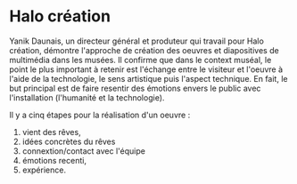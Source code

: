 # Halo création

Yanik Daunais, un directeur général et produteur qui travail pour Halo création, démontre l'approche de création des oeuvres et diapositives de multimédia dans les musées. Il confirme que dans le context muséal, le point le plus important à retenir est l'échange entre le visiteur et l'oeuvre à l'aide de la technologie, le sens artistique puis l'aspect technique. En fait, le but principal est de faire resentir des émotions envers le public avec l'installation (l'humanité et la technologie).

Il y a cinq étapes pour la réalisation d'un oeuvre :
1. vient des rêves,
2. idées concrètes du rêves 
3. connextion/contact avec l'équipe
4. émotions recenti,
5. expérience.
